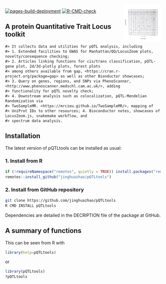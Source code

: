 
<img src="man/figures/logo.svg" align="right" alt="" width="120" />

<!-- badges: start -->

[![pages-build-deployment](https://github.com/jinghuazhao/pQTLtools/actions/workflows/pages/pages-build-deployment/badge.svg)](https://github.com/jinghuazhao/pQTLtools/actions/workflows/pages/pages-build-deployment)
[![R-CMD-check](https://github.com/jinghuazhao/pQTLtools/actions/workflows/R-CMD-check.yaml/badge.svg)](https://github.com/jinghuazhao/pQTLtools/actions/workflows/R-CMD-check.yaml)
<!-- badges: end -->

## A protein Quantitative Trait Locus toolkit

    #> It collects data and utilities for pQTL analysis, including
    #> 1. Extended facilities to GWAS for Manhattan/QQ/LocusZoom plots, novelty/consequence checking;
    #> 2. Articles linking functions for cis/trans classification, pQTL-gene plot, 2d/3d-plotly plots, forest plots
    #> among others available from gap, <https://cran.r-project.org/package=gap> as well as other Bionductor showcases;
    #> 3. Query on genes, regions, and SNPs via PhenoScanner, <http://www.phenoscanner.medschl.cam.ac.uk/>, adding
    #> functionality for pQTL novelty check;
    #> 4. Downstream analysis such as colocalization, pQTL-Mendelian Randomization via
    #> TwoSampleMR. <https://mrcieu.github.io/TwoSampleMR/>, mapping of
    #> UniProt IDs to other resources; 4. Bioconductor notes, showcases of LocusZoom.js, snakemake workflow, and
    #> spectrum data analysis.

## Installation

The latest version of pQTLtools can be installed as usual:

### 1. Install from R

``` r
if (!requireNamespace("remotes", quietly = TRUE)) install.packages("remotes")
remotes::install_github("jinghuazhao/pQTLtools")
```

### 2. Install from GitHub repository

``` bash
git clone https://github.com/jinghuazhao/pQTLtools
R CMD INSTALL pQTLtools
```

Dependencies are detailed in the DECRIPTION file of the package at
GitHub.

## A summary of functions

This can be seen from R with

``` r
library(help=pQTLtools)
```

or

``` r
library(pQTLtools)
?pQTLtools
```
